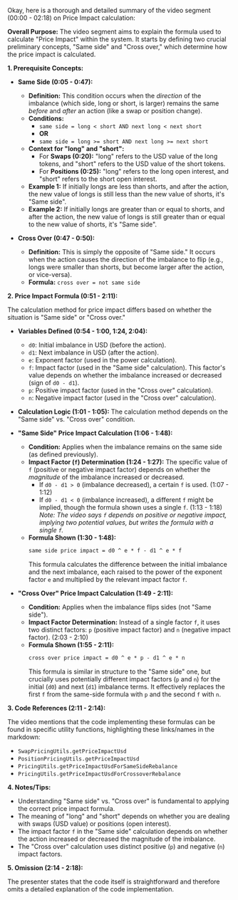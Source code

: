 Okay, here is a thorough and detailed summary of the video segment (00:00 - 02:18) on Price Impact calculation:

**Overall Purpose:**
The video segment aims to explain the formula used to calculate "Price Impact" within the system. It starts by defining two crucial preliminary concepts, "Same side" and "Cross over," which determine how the price impact is calculated.

**1. Prerequisite Concepts:**

*   **Same Side (0:05 - 0:47):**
    *   **Definition:** This condition occurs when the *direction* of the imbalance (which side, long or short, is larger) remains the same *before* and *after* an action (like a swap or position change).
    *   **Conditions:**
        *   `same side = long < short AND next long < next short`
        *   **OR**
        *   `same side = long >= short AND next long >= next short`
    *   **Context for "long" and "short":**
        *   For **Swaps (0:20):** "long" refers to the USD value of the long tokens, and "short" refers to the USD value of the short tokens.
        *   For **Positions (0:25):** "long" refers to the long open interest, and "short" refers to the short open interest.
    *   **Example 1:** If initially longs are less than shorts, and after the action, the new value of longs is still less than the new value of shorts, it's "Same side".
    *   **Example 2:** If initially longs are greater than or equal to shorts, and after the action, the new value of longs is still greater than or equal to the new value of shorts, it's "Same side".

*   **Cross Over (0:47 - 0:50):**
    *   **Definition:** This is simply the opposite of "Same side." It occurs when the action causes the direction of the imbalance to flip (e.g., longs were smaller than shorts, but become larger after the action, or vice-versa).
    *   **Formula:** `cross over = not same side`

**2. Price Impact Formula (0:51 - 2:11):**

The calculation method for price impact differs based on whether the situation is "Same side" or "Cross over."

*   **Variables Defined (0:54 - 1:00, 1:24, 2:04):**
    *   `d0`: Initial imbalance in USD (before the action).
    *   `d1`: Next imbalance in USD (after the action).
    *   `e`: Exponent factor (used in the power calculation).
    *   `f`: Impact factor (used in the "Same side" calculation). This factor's value depends on whether the imbalance increased or decreased (sign of `d0 - d1`).
    *   `p`: Positive impact factor (used in the "Cross over" calculation).
    *   `n`: Negative impact factor (used in the "Cross over" calculation).

*   **Calculation Logic (1:01 - 1:05):** The calculation method depends on the "Same side" vs. "Cross over" condition.

*   **"Same Side" Price Impact Calculation (1:06 - 1:48):**
    *   **Condition:** Applies when the imbalance remains on the same side (as defined previously).
    *   **Impact Factor (`f`) Determination (1:24 - 1:27):** The specific value of `f` (positive or negative impact factor) depends on whether the *magnitude* of the imbalance increased or decreased.
        *   If `d0 - d1 > 0` (imbalance decreased), a certain `f` is used. (1:07 - 1:12)
        *   If `d0 - d1 < 0` (imbalance increased), a different `f` might be implied, though the formula shown uses a single `f`. (1:13 - 1:18) *Note: The video says `f` depends on positive or negative impact, implying two potential values, but writes the formula with a single `f`.*
    *   **Formula Shown (1:30 - 1:48):**
        ```markdown
        same side price impact = d0 ^ e * f - d1 ^ e * f
        ```
        This formula calculates the difference between the initial imbalance and the next imbalance, each raised to the power of the exponent factor `e` and multiplied by the relevant impact factor `f`.

*   **"Cross Over" Price Impact Calculation (1:49 - 2:11):**
    *   **Condition:** Applies when the imbalance flips sides (not "Same side").
    *   **Impact Factor Determination:** Instead of a single factor `f`, it uses two distinct factors: `p` (positive impact factor) and `n` (negative impact factor). (2:03 - 2:10)
    *   **Formula Shown (1:55 - 2:11):**
        ```markdown
        cross over price impact = d0 ^ e * p - d1 ^ e * n
        ```
        This formula is similar in structure to the "Same side" one, but crucially uses potentially different impact factors (`p` and `n`) for the initial (`d0`) and next (`d1`) imbalance terms. It effectively replaces the first `f` from the same-side formula with `p` and the second `f` with `n`.

**3. Code References (2:11 - 2:14):**

The video mentions that the code implementing these formulas can be found in specific utility functions, highlighting these links/names in the markdown:

*   `SwapPricingUtils.getPriceImpactUsd`
*   `PositionPricingUtils.getPriceImpactUsd`
*   `PricingUtils.getPriceImpactUsdForSameSideRebalance`
*   `PricingUtils.getPriceImpactUsdForCrossoverRebalance`

**4. Notes/Tips:**

*   Understanding "Same side" vs. "Cross over" is fundamental to applying the correct price impact formula.
*   The meaning of "long" and "short" depends on whether you are dealing with swaps (USD value) or positions (open interest).
*   The impact factor `f` in the "Same side" calculation depends on whether the action increased or decreased the magnitude of the imbalance.
*   The "Cross over" calculation uses distinct positive (`p`) and negative (`n`) impact factors.

**5. Omission (2:14 - 2:18):**

The presenter states that the code itself is straightforward and therefore omits a detailed explanation of the code implementation.
